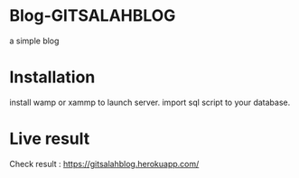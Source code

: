 # Blog-GITSALAHBLOG
a simple blog

# Installation 
install wamp or xammp to launch server.
import sql script to your database.


# Live result
Check result : https://gitsalahblog.herokuapp.com/
